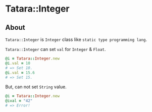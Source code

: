 # Tatara::Integer
## About

`Tatara::Integer` is `Integer` class like `static type programming lang`.

`Tatara::Integer` can set `val` for `Integer` & `Float`.

```ruby
@i = Tatara::Integer.new
@i.val = 10
# => Set 10.
@i.val = 15.6
# => Set 15.
```

But, can not set `String` value.

```ruby
@i = Tatara::Integer.new
@ival = "42"
# => Error!
```
